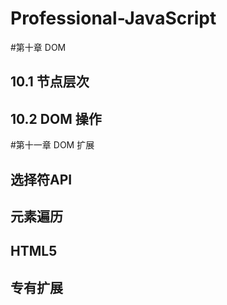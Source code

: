 # Professional-JavaScript

#第十章 DOM
## 10.1 节点层次
## 10.2 DOM 操作

#第十一章 DOM 扩展
## 选择符API
## 元素遍历
## HTML5
## 专有扩展
